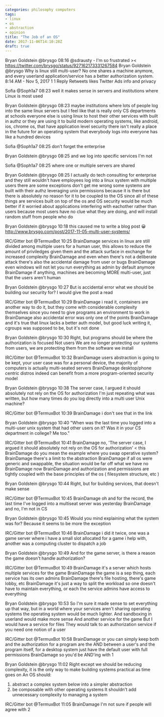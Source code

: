 ```yaml
---
categories: philosophy computers
tags:
- linux
- os
- abstraction
- opinion
title: "The Job of an OS"
date: 2017-11-06T14:10:28Z
draft: true
---
```


Bryan Goldstein @brysgo 08:16
@sdrausty - I'm so frustrated >< https://twitter.com/brysgo/status/927162173331267584
 Bryan Goldstein @brysgo
Why is linux still multi-user? No one shares a machine anymore, and every userland application/service has a better authorization system.
8:14 AM - Nov 5, 2017
 1 1 Reply   Retweets   likes
Twitter Ads info and privacy

Sofia @Soph1a7 08:23
well it makes sense in servers and institutions
where Linux is most used

Bryan Goldstein @brysgo 08:23
maybe institutions
where lots of people log into the same linux servers
but I feel like that is really only CS departments at schools
everyone else is using linux to host their other services with built in authz
or
they are using it to build modern operating systems, like android, ios, chrome os, that have application level security
there isn't really a place in the future for an operating system that everybody logs into
everyone has like a hundred devices

Sofia @Soph1a7 08:25
don't forget the enterprise

Bryan Goldstein @brysgo 08:25
and we log into specific services
I'm not

Sofia @Soph1a7 08:25
where one or multiple servers are shared

Bryan Goldstein @brysgo 08:25
I actually do tech consulting for enterprise
and they still wouldn't have employees log into a linux system with multiple users
there are some exceptions
don't get me wrong
some systems are built with their authz leveraging unix permissions because it is there
but there is absolutely no reason for it to be coupled to the OS
since all of these things are services built on top of the os
and OS security would be much better if it worried about applications interfering with eachother rather than users
because most users have no clue what they are doing, and will install random stuff from people who do
</rant>


Bryan Goldstein @brysgo 10:18
this caused me to write a blog post :grinning: http://www.brysgo.com/post/2017-11-05-multi-user-systems/

IRC/Gitter bot @TermuxBot 10:25
BrainDamage services in linux are still divided among multiple users for a human user, this allows to reduce the amount of priviledges given them and the attack surface in exchange for increased complexity
BrainDamage and even when there's not a deliberate attack there's also the accidental damage from user or bugs
BrainDamage even windows will not let you run everything as admin by default anymore
BrainDamage if anything, machines are becoming MORE multi-user, just that the users aren't human

Bryan Goldstein @brysgo 10:27
But is accidental error what we should be building our security for? I would give the post a read

IRC/Gitter bot @TermuxBot 10:29
BrainDamage i read it, containers are another way to do it, but they come with considerable complexity themselves since you need to give programs an environment to work in
BrainDamage also accidental error was only one of the points
BrainDamage and it's true that linux lacks a better auth model, but good luck writing it, cgroups was supposed to be, but it's not done

Bryan Goldstein @brysgo 10:30
Right, but programs should be where the authorization is focused
Not users
We are no longer protecting our systems from users, we are protecting them from the software we install

IRC/Gitter bot @TermuxBot 10:32
BrainDamage users abstraction is going to be kept, your user case was for a personal device, the majority of computers is actually multi-seated servers
BrainDamage desktop/phone centric distros indeed can benefit from a more program-oriented security model

Bryan Goldstein @brysgo 10:38
The server case, I argued it should absolutely not rely on the OS for authorization
I'm just repeating what was written, but how many times do you log directly into a multi user Unix machine?

IRC/Gitter bot @TermuxBot 10:39
BrainDamage i don't see that in the link

Bryan Goldstein @brysgo 10:40
"When was the last time you logged into a multi-user unix system that had other users on it? Was it in your CS department in college? Me too."

IRC/Gitter bot @TermuxBot 10:41
BrainDamage no, 'The server case, I argued it should absolutely not rely on the OS for authorization' < this
BrainDamage do you mean the example where you swap operative system?
BrainDamage there's a limit to the abstraction
BrainDamage if all os were generic and swappable, the situation would be far off what we have no
BrainDamage now
BrainDamage and authorization and permissions are tightly coupled with the base principles of the os ( filesystem structure, etc )

Bryan Goldstein @brysgo 10:44
Right, but for building services, that doesn't make sense

IRC/Gitter bot @TermuxBot 10:45
BrainDamage oh and for the record, the last time I've logged into a multiseat server was yesterday
BrainDamage and no, I'm not in CS

Bryan Goldstein @brysgo 10:45
Would you mind explaining what the system was for?
Because it seems to be more the exception

IRC/Gitter bot @TermuxBot 10:46
BrainDamage i did it twice, one was a game server where i have a small slot allocated for a game i help with, another was a computing cluster to dispatch a job

Bryan Goldstein @brysgo 10:49
And for the game server, is there a reason the game doesn't handle authorization?

IRC/Gitter bot @TermuxBot 10:49
BrainDamage it's a server which hosts multiple services for the game
BrainDamage the game is a sep thing, each service has its own admins
BrainDamage there's file hosting, there's game lobby, etc
BrainDamage it's just a way to split the workload so one doesn't have to maintain everything, or each the service admins have access to everything

Bryan Goldstein @brysgo 10:53
So I'm sure it made sense to set everything up that way, but in a world where your services aren't sharing operating systems the operating system would be much lighter. And sandboxing in userland would make more sense
And another service for the game
But I would have a service for files
They would talk to an authorization service if you need one notion of a user

IRC/Gitter bot @TermuxBot 10:58
BrainDamage or you can simply keep both and the authorization for a program are the AND between a user's and the program itself, for a desktop system just have the default user with full permissions
BrainDamage so you'd be AND'ing with 1

Bryan Goldstein @brysgo 11:02
Right except we should be reducing complexity, it is the only way to make building systems practical as time goes on
An OS should:
1) abstract a complex system below into a simpler abstraction
2) be composable with other operating systems
It shouldn't add unnecessary complexity to managing a system

IRC/Gitter bot @TermuxBot 11:05
BrainDamage I'm not sure if people will agree with 2
